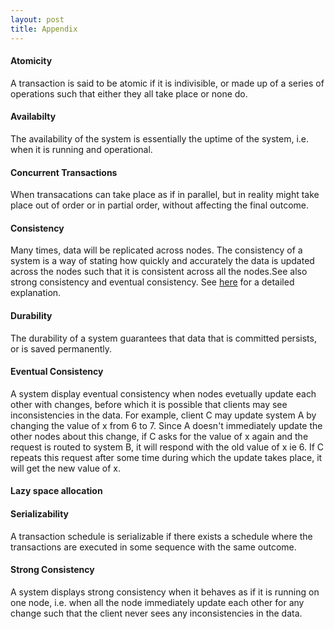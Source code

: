 ```yaml
---
layout: post
title: Appendix
---
```


#### Atomicity 
A transaction is said to be atomic if it is indivisible, or made up of a series of operations such that either they all take place or none do.

#### Availabilty 
The availability of the system is essentially the uptime of the system, i.e. when it is running and operational. 

#### Concurrent Transactions
When transacations can take place as if in parallel, but in reality might take place out of order or in partial order, without affecting the final outcome.

#### Consistency
Many times, data will be replicated across nodes. The consistency of a system is a way of stating how quickly and accurately the data is updated across the nodes such that it is consistent across all the nodes.See also strong consistency and eventual consistency.
See [here](https://mwhittaker.github.io/consistency_in_distributed_systems/1_baseball.html) for a detailed explanation.

#### Durability
The durability of a system guarantees that data that is committed persists, or is saved permanently.

#### Eventual Consistency
A system display eventual consistency when nodes evetually update each other with changes, before which it is possible that clients may see inconsistencies in the data. For example, client C may update system A by changing the value of x from 6 to 7. Since A doesn't immediately update the other nodes about this change, if C asks for the value of x again and the request is routed to system B, it will respond with the old value of x ie 6. If C repeats this request after some time during which the update takes place, it will get the new value of x.

#### Lazy space allocation

#### Serializability 
A transaction schedule is serializable if there exists a schedule where the transactions are executed in some sequence with the same outcome.

#### Strong Consistency
A system displays strong consistency when it behaves as if it is running on one node, i.e. when all the node immediately update each other for any change such that the client never sees any inconsistencies in the data.
